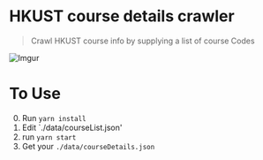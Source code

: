 # HKUST course details crawler

> Crawl HKUST course info by supplying a list of course Codes

![Imgur](https://i.imgur.com/6sPYymv.png)

# To Use
0. Run `yarn install`
1. Edit `./data/courseList.json'
2. run `yarn start`
3. Get your `./data/courseDetails.json`
